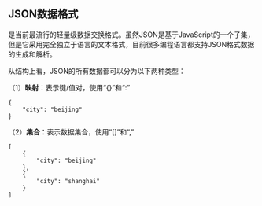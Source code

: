 ## JSON数据格式

是当前最流行的轻量级数据交换格式。虽然JSON是基于JavaScript的一个子集，但是它采用完全独立于语言的文本格式，目前很多编程语言都支持JSON格式数据的生成和解析。



从结构上看，JSON的所有数据都可以分为以下两种类型：

（1）**映射**：表示键/值对，使用“{}”和“:” 

~~~
{
	"city": "beijing"
}
~~~

（2）**集合**：表示数据集合，使用“[]”和“,”

~~~
[
	{
		"city": "beijing"
	},
	{
		"city": "shanghai"
	}
]
~~~

